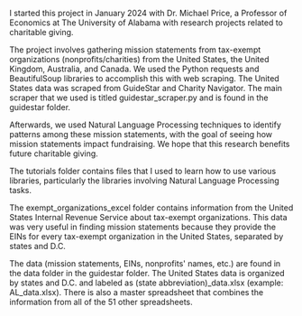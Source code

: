 I started this project in January 2024 with Dr. Michael Price, a Professor of Economics at The University of Alabama with research projects related to charitable giving.

The project involves gathering mission statements from tax-exempt organizations (nonprofits/charities) from the United States, the United Kingdom, Australia, and Canada. We used the Python requests and BeautifulSoup libraries to accomplish this with web scraping. The United States data was scraped from GuideStar and Charity Navigator. The main scraper that we used is titled guidestar_scraper.py and is found in the guidestar folder. 

Afterwards, we used Natural Language Processing techniques to identify patterns among these mission statements, with the goal of seeing how mission statements impact fundraising. We hope that this research benefits future charitable giving.

The tutorials folder contains files that I used to learn how to use various libraries, particularly the libraries involving Natural Language Processing tasks. 

The exempt_organizations_excel folder contains information from the United States Internal Revenue Service about tax-exempt organizations. This data was very useful in finding mission statements because they provide the EINs for every tax-exempt organization in the United States, separated by states and D.C.

The data (mission statements, EINs, nonprofits' names, etc.) are found in the data folder in the guidestar folder. The United States data is organized by states and D.C. and labeled as (state abbreviation)_data.xlsx (example: AL_data.xlsx). There is also a master spreadsheet that combines the information from all of the 51 other spreadsheets.